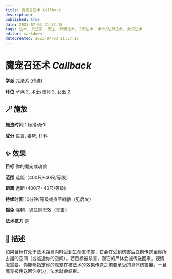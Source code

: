 ```yaml
---
title: 魔宠召还术 Callback
description: 
published: true
date: 2023-07-03 21:37:18
tags: 法术, 咒法系, 传送, 萨满法术, 2环法术, 术士/法师法术, 女巫法术
editor: markdown
dateCreated: 2023-07-03 21:37:18
---
```


# **魔宠召还术** *Callback*

**学派** 咒法系 (传送) 

**环位** 萨满 2, 术士/法师 2, 女巫 2

## 🪄 施放

**施法时间** 1 标准动作

**成分** 语言, 姿势, 材料

## ✨ 效果 

**目标** 你的魔宠或魂兽 

**范围** 远距（400尺+40尺/等级）

**距离** 远距 (400尺+40尺/等级)  

**持续时间** 10分钟/等级或直至耗散（见后文） 

**豁免** 强韧，通过则无效（无害）

**法术抗力** 是

## 📖 描述

如果目标在处于法术距离内时受到生命值伤害，它会在受到伤害后立刻传送至你所占据的空间（或临近你的空间）。若目标被杀害，则它的尸体会被传送回来。视情况需要，你能够指定你的魔宠在被法术的效果传送之前要承受的具体伤害量。一旦魔宠被传送回你身边，法术就会结束。
    